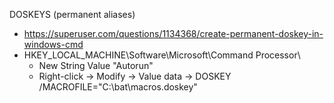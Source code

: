 DOSKEYS (permanent aliases)  
* https://superuser.com/questions/1134368/create-permanent-doskey-in-windows-cmd
* HKEY_LOCAL_MACHINE\Software\Microsoft\Command Processor\
  * New String Value "Autorun"
  * Right-click -> Modify -> Value data -> DOSKEY /MACROFILE="C:\bat\macros.doskey"
